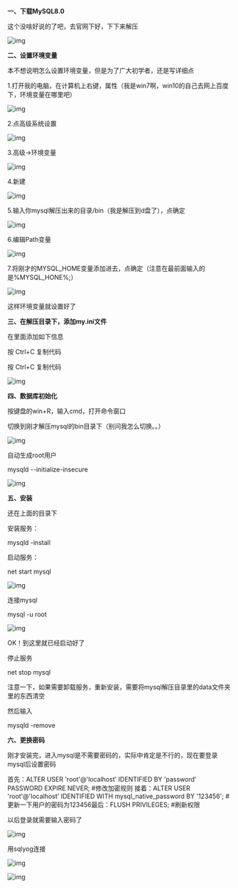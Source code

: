 

**一、下载MySQL8.0**

这个没啥好说的了吧，去官网下好，下下来解压

![img](mysql8-install.assets/7bad78e0af1e4665a346a54b66730895.png)

**二、设置环境变量**

本不想说明怎么设置环境变量，但是为了广大初学者，还是写详细点

1.打开我的电脑，在计算机上右键，属性（我是win7啊，win10的自己去网上百度下，环境变量在哪里吧）

![img](MySQL8.0安装步骤.assets/e3dd46f9df4a47a3964e8c0f3eea802d.png)

2.点高级系统设置

![img](MySQL8.0安装步骤.assets/a3490cf93ad44c8f800355786486123c.png)

3.高级->环境变量

![img](MySQL8.0安装步骤.assets/6fd4cffefcf347418b77843bcf8406e1.png)

4.新建

![img](MySQL8.0安装步骤.assets/9447e44f890b4b669c14c6d7589ff930.png)

5.输入你mysql解压出来的目录/bin（我是解压到d盘了），点确定

![img](MySQL8.0安装步骤.assets/93e96b8d128f4f23896f4358053a73f6.png)

6.编辑Path变量

![img](MySQL8.0安装步骤.assets/6d610449fe9846289b25c9e60a7a2c7a.png)

7.将刚才的MYSQL_HOME变量添加进去，点确定（注意在最前面输入的是%MYSQL_HONE%;）

![img](MySQL8.0安装步骤.assets/012b6f60d5e94ce3a2357f2872978c75.png)

这样环境变量就设置好了

**三、在解压目录下，添加my.ini文件**

 在里面添加如下信息

按 Ctrl+C 复制代码

按 Ctrl+C 复制代码

![img](MySQL8.0安装步骤.assets/a28cc1fcdf8c47318339f9b69e0d536d.png)

**四、数据库初始化**

按键盘的win+R，输入cmd，打开命令窗口

切换到刚才解压mysql的bin目录下（别问我怎么切换。。）

![img](MySQL8.0安装步骤.assets/a70a5d36afcd4a61acc30c013e7963f7.png)

自动生成root用户

mysqld --initialize-insecure

![img](MySQL8.0安装步骤.assets/eadd3f761a6544879f4d25e398563678.png)

**五、安装**

还在上面的目录下 

安装服务：

mysqld -install

启动服务：

net start mysql

![img](MySQL8.0安装步骤.assets/5a0bbf79f2be4b3aaa5a678b27431ec4.png)

连接mysql

mysql -u root

![img](MySQL8.0安装步骤.assets/89547f4045184e5c9314d0c00f917b0c.png)

OK！到这里就已经启动好了

停止服务

net stop mysql

注意一下，如果需要卸载服务，重新安装，需要将mysql解压目录里的data文件夹里的东西清空

然后输入

mysqld -remove

 **六、更换密码**

刚才安装完，进入mysql是不需要密码的，实际中肯定是不行的，现在要登录mysql后设置密码

首先：ALTER USER 'root'@'localhost' IDENTIFIED BY 'password' PASSWORD EXPIRE NEVER; #修改加密规则 接着：ALTER USER 'root'@'localhost' IDENTIFIED WITH mysql_native_password BY '123456'; #更新一下用户的密码为123456最后：FLUSH PRIVILEGES; #刷新权限 

以后登录就需要输入密码了

![img](MySQL8.0安装步骤.assets/ee3b5f8671cd4397be99f53a082ba968.png)

用sqlyog连接

![img](MySQL8.0安装步骤.assets/51b59a1f3b2f4c8ea5ace09c94878bc0.png)

![img](MySQL8.0安装步骤.assets/4db798fd5c044e828df9b15efc109a53.png)